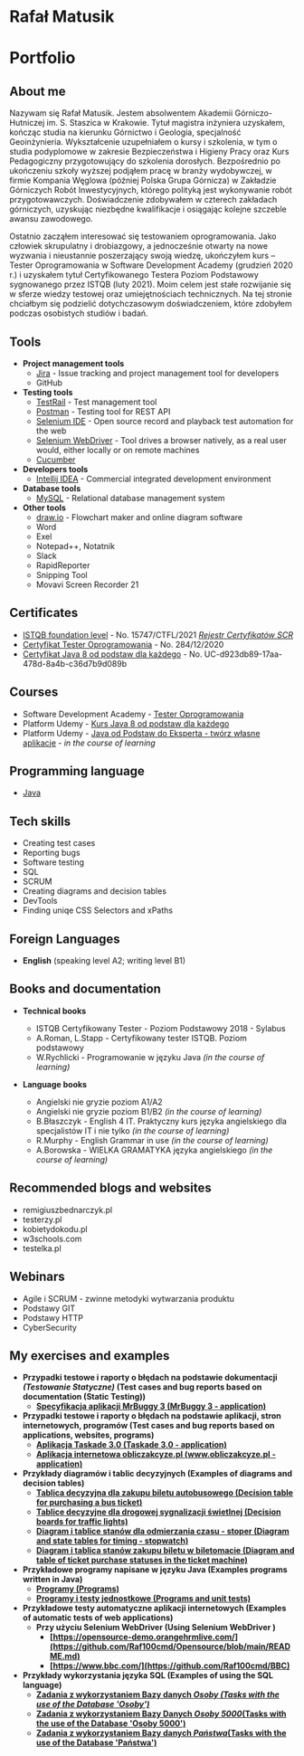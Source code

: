 # Rafał Matusik
# Portfolio 

## About me

Nazywam się Rafał Matusik. Jestem absolwentem Akademii Górniczo-Hutniczej im. S. Staszica w Krakowie. Tytuł magistra inżyniera uzyskałem, kończąc studia na kierunku Górnictwo i Geologia, specjalność Geoinżynieria. Wykształcenie uzupełniałem o kursy i szkolenia, w tym o studia podyplomowe w zakresie Bezpieczeństwa i Higieny Pracy oraz Kurs Pedagogiczny przygotowujący do szkolenia dorosłych. Bezpośrednio po ukończeniu szkoły wyższej podjąłem pracę w branży wydobywczej, w firmie Kompania Węglowa (później Polska Grupa Górnicza) w Zakładzie Górniczych Robót Inwestycyjnych, którego polityką jest wykonywanie robót przygotowawczych. Doświadczenie zdobywałem w czterech zakładach górniczych, uzyskując niezbędne kwalifikacje i osiągając kolejne  szczeble awansu zawodowego.

Ostatnio zacząłem interesować się testowaniem oprogramowania. Jako człowiek skrupulatny i drobiazgowy, a jednocześnie otwarty na nowe wyzwania i nieustannie poszerzający swoją wiedzę, ukończyłem kurs – Tester Oprogramowania w Software Development Academy (grudzień 2020 r.) i uzyskałem tytuł Certyfikowanego Testera Poziom Podstawowy sygnowanego przez ISTQB (luty 2021). Moim celem jest stałe rozwijanie się w sferze wiedzy testowej oraz umiejętnościach technicznych. Na tej stronie chciałbym się podzielić dotychczasowym doświadczeniem, które zdobyłem podczas osobistych studiów i badań.

## Tools
* **Project management tools**
  * [Jira](https://jira.atlassian.com/) - Issue tracking and project management tool for developers
  * GitHub
* **Testing tools**
  * [TestRail](https://www.gurock.com/testrail/) - Test management tool
  * [Postman](https://www.postman.com/product/rest-client/) - Testing tool for REST API
  * [Selenium IDE](https://chrome.google.com/webstore/detail/selenium-ide/mooikfkahbdckldjjndioackbalphokd) - Open source record and playback test automation for the web
  * [Selenium WebDriver](https://www.selenium.dev/projects/) - Tool drives a browser natively, as a real user would, either locally or on remote machines
  * [Cucumber](https://cucumber.io/)
* **Developers tools**
  * [Intellij IDEA](https://www.jetbrains.com/idea/) - Commercial integrated development environment
* **Database tools**
  * [MySQL](https://www.mysql.com/) - Relational database management system
* **Other tools**
  * [draw.io](https://app.diagrams.net/) - Flowchart maker and online diagram software
  * Word
  * Exel
  * Notepad++, Notatnik
  * Slack
  * RapidReporter
  * Snipping Tool
  * Movavi Screen Recorder 21

## Certificates

* [ISTQB  foundation level](https://drive.google.com/file/d/1jKwOiwKF-bFTWBtoLukdbJIX4gXarJbb/view?usp=sharing) - No. 15747/CTFL/2021 _[Rejestr Certyfikatów SCR](http://scr.istqb.org/)_
* [Certyfikat Tester Oprogramowania](https://app.diplomasafe.com/pl-PL/diploma/d4bbf07600067d3ba7835faa5b572b291a09dcd5c/tester-oprogramowania/linkedin_cert) - No. 284/12/2020
* [Certyfikat Java 8 od podstaw dla każdego](https://www.udemy.com/certificate/UC-d923db89-17aa-478d-8a4b-c36d7b9d089b/?utm_campaign=email&utm_source=sendgrid.com&utm_medium=email) - No. UC-d923db89-17aa-478d-8a4b-c36d7b9d089b

## Courses

* Software Development Academy - [Tester Oprogramowania](https://sdacademy.pl/kursy/kurs-tester-zdalny/)
* Platform Udemy - [Kurs Java 8 od podstaw dla każdego](https://www.udemy.com/course/kurs-java-8-od-podstaw-dla-kazdego/learn/lecture/11027866#overview)
* Platform Udemy - [Java od Podstaw do Eksperta - twórz własne aplikacje](https://www.udemy.com/course/java-od-podstaw-do-eksperta-tworz-wasne-aplikacje/learn/lecture/7051018#overview) - _in the course of learning_


## Programming language

* [Java](https://www.oracle.com/pl/java/)

## Tech skills

* Creating test cases
* Reporting bugs
* Software testing
* SQL
* SCRUM
* Creating diagrams and decision tables
* DevTools
* Finding uniqe CSS Selectors and xPaths


## Foreign Languages
* **English** (speaking level A2; writing level B1)


## Books and documentation
* **Technical books**
  * ISTQB Certyfikowany Tester - Poziom Podstawowy 2018 - Sylabus
  * A.Roman, L.Stapp - Certyfikowany tester ISTQB. Poziom podstawowy
  * W.Rychlicki - Programowanie w języku Java _(in the course of learning)_

* **Language books**
  * Angielski nie gryzie poziom A1/A2
  * Angielski nie gryzie poziom B1/B2 _(in the course of learning)_
  * B.Błaszczyk -  English 4 IT. Praktyczny kurs języka angielskiego dla specjalistów IT i nie tylko _(in the course of learning)_
  * R.Murphy -  English Grammar in use _(in the course of learning)_
  * A.Borowska -  WIELKA GRAMATYKA języka angielskiego _(in the course of learning)_
  
## Recommended blogs and websites

  * remigiuszbednarczyk.pl
  * testerzy.pl
  * kobietydokodu.pl
  * w3schools.com
  * testelka.pl
## Webinars
* Agile i SCRUM - zwinne metodyki wytwarzania produktu
* Podstawy GIT
* Podstawy HTTP
* CyberSecurity

## My exercises and examples
* **Przypadki testowe i raporty o błędach na podstawie dokumentacji _(Testowanie Statyczne)_ (Test cases and bug reports based on documentation (Static Testing))**
  * **[Specyfikacja aplikacji MrBuggy 3 (MrBuggy 3 - application)](https://github.com/Raf100cmd/Specyfikacja-aplikacji-MrBuggy-3)**
* **Przypadki testowe i raporty o błędach na podstawie aplikacji, stron internetowych, programów (Test cases and bug reports based on applications, websites, programs)**
  * **[Aplikacja Taskade 3.0 (Taskade 3.0 - application)](https://github.com/Raf100cmd/Aplikacja-Taskade-3.0)**
  * **[Aplikacja internetowa obliczakcyze.pl (www.obliczakcyze.pl - application)](https://github.com/Raf100cmd/obliczakcyze.pl)**
* **Przykłady diagramów i tablic decyzyjnych (Examples of diagrams and decision tables)**
  * **[Tablica decyzyjna dla zakupu biletu autobusowego (Decision table for purchasing a bus ticket)](https://drive.google.com/file/d/1dwIg3jF0bLLdv5CsMNQheQiwpdyBMAtl/view?usp=sharing)**
  * **[Tablice decyzyjne dla drogowej sygnalizacji świetlnej (Decision boards for traffic lights)](https://drive.google.com/file/d/1ZtI5UUItHjoTU_a4aBogwOoeB4pEzpzP/view?usp=sharing)**
  * **[Diagram i tablice stanów dla odmierzania czasu - stoper (Diagram and state tables for timing - stopwatch)](https://drive.google.com/file/d/1DIkv2MRJsEUUpelk-giAnzME0w4C-fST/view?usp=sharing)**
  * **[Diagram i tablica stanów zakupu biletu w biletomacie (Diagram and table of ticket purchase statuses in the ticket machine)](https://drive.google.com/file/d/1Q_YOt5ZswS1K0UaRlQh34pm8Fe0vd94w/view?usp=sharing)**
* **Przykładowe programy napisane w języku Java (Examples programs written in Java)**
  * **[Programy (Programs)](https://github.com/Raf100cmd/Programy)**
  * **[Programy i testy jednostkowe (Programs and unit tests)](https://github.com/Raf100cmd/Programy_i_testy_jednostkowe)**
* **Przykładowe testy automatyczne aplikacji internetowych (Examples of automatic tests of web applications)**
  * **Przy użyciu Selenium WebDriver (Using Selenium WebDriver )**
      * **[https://opensource-demo.orangehrmlive.com/](https://github.com/Raf100cmd/Opensource/blob/main/README.md)**
      * **[https://www.bbc.com/](https://github.com/Raf100cmd/BBC)**
* **Przykłady wykorzystania języka SQL (Examples of using the SQL language)**
  * **[Zadania z wykorzystaniem Bazy danych _Osoby (Tasks with the use of the Database 'Osoby')_](https://github.com/Raf100cmd/SQL_Baza_Danych_Osoby)**
  * **[Zadania z wykorzystaniem Bazy Danych _Osoby 5000_(Tasks with the use of the Database 'Osoby 5000')](https://github.com/Raf100cmd/SQL_Baza_Danych_Osoby)**
  * **[Zadania z wykorzystaniem Bazy danych _Państwa_(Tasks with the use of the Database 'Państwa')](https://github.com/Raf100cmd/SQL_Baza_Danych_Pa-stwa)**





